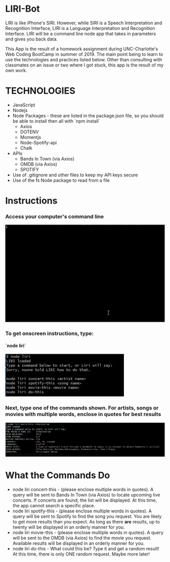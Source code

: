 # LIRI-Bot
LIRI is like iPhone's SIRI. However, while SIRI is a Speech Interpretation and Recognition Interface, LIRI is a Language Interpretation and Recognition Interface. LIRI will be a command line node app that takes in parameters and gives you back data.
<p></p>
This App is the result of a homework assignment during UNC-Charlotte's Web Coding BootCamp in summer of 2019. The main point being to learn to use the technologies and practices listed below. Other than consulting with classmates on an issue or two where I got stuck, this app is the result of my own work. 

# TECHNOLOGIES
<ul>
<li>JavaScript
<li>Nodejs
<li>Node Packages - these are listed in the package.json file, so you should be able to install then all with `npm install`
    <ul>
    <li>Axios
    <li>DOTENV
    <li>Momentjs
    <li>Node-Spotify-api
    <li>Chalk
    </ul>
<li>APIs
    <ul>
    <li>Bands In Town (via Axios)
    <li>OMDB (via Axios)
    <li>SPOTIFY
    </ul>
<li>Use of .gitignore and other files to keep my API keys secure
<li>Use of the fs Node package to read from a file
</ul>

# Instructions
<h3>Access your computer's command line</h3>
<img src="images/1.jpg" alt="command line screen">

<h3>To get onscreen instructions, type:</h3>
<h4>`node liri`</h4>
<img src="images/2.jpg" alt="Type node liri">

<h3>Next, type one of the commands shown. For artists, songs or movies with multiple words, enclose in quotes for best results</h3>
<img src="images/3.jpg" alt="Type node liri movie-this interstellar">

# What the Commands Do
<ul>
    <li>node liri concert-this <band name>  - (please enclose multiple words in quotes). A query will be sent to Bands In Town (via Axios) to locate upcoming live concerts. If concerts are found, the list will be displayed. At this time, the app cannot search a specific place. 
    <li> node liri spotify-this <song name> - (please enclose multiple words in quotes). A query will be sent to Spotify to find the song you request. You are likely to get more results than you expect. As long as there <strong>are</strong> results, up to twenty will be displayed in an orderly manner for you. 
    <li>node liri movie-this <movie name> - (please enclose multiple words in quotes). A query will be sent to the OMDB (via Axios) to find the movie you request. Available results will be displayed in an orderly manner for you. 
    <li>node liri do-this - What could this be? Type it and get a random result! At this time, there is only ONE random request. Maybe more later!
        </ul>
